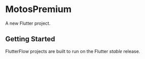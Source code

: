 # MotosPremium

A new Flutter project.

## Getting Started

FlutterFlow projects are built to run on the Flutter _stable_ release.
